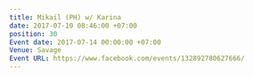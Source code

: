 ```yaml
---
title: Mikail (PH) w/ Karina
date: 2017-07-10 08:46:00 +07:00
position: 30
Event date: 2017-07-14 00:00:00 +07:00
Venue: Savage
Event URL: https://www.facebook.com/events/132892780627666/
---
```


